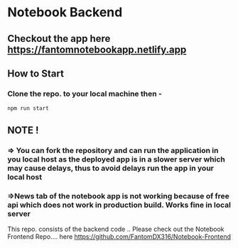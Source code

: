 # Notebook Backend

## Checkout the app here https://fantomnotebookapp.netlify.app  

## How to Start
### Clone the repo. to your local machine then - 
```npm run start```

## NOTE !  
### => You can fork the repository and can run the application in you local host as the deployed app is in a slower server which may cause delays, thus to avoid delays run the app in your local host
### =>News tab of the notebook app is not working because of free api which does not work in production build. Works fine in local server

This repo. consists of the backend code .. 
Please check out the Notebook Frontend Repo.... here https://github.com/FantomDX316/Notebook-Frontend
